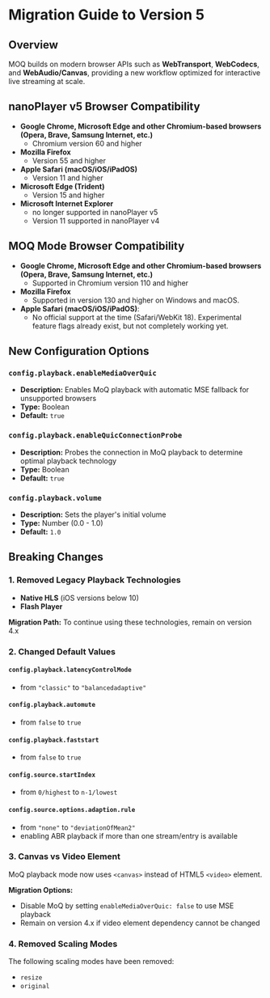 # Migration Guide to Version 5

## Overview
MOQ builds on modern browser APIs such as **WebTransport**, **WebCodecs**, and **WebAudio/Canvas**, providing a new workflow optimized for  interactive live streaming at scale.

## nanoPlayer v5 Browser Compatibility  
- **Google Chrome, Microsoft Edge and other Chromium-based browsers (Opera, Brave, Samsung Internet, etc.)**
  - Chromium version 60 and higher
- **Mozilla Firefox**
  - Version 55 and higher
- **Apple Safari (macOS/iOS/iPadOS)**
  - Version 11 and higher
- **Microsoft Edge (Trident)**
  - Version 15 and higher
- **Microsoft Internet Explorer**
  - no longer supported in nanoPlayer v5
  - Version 11 supported in nanoPlayer v4

## MOQ Mode Browser Compatibility
- **Google Chrome, Microsoft Edge and other Chromium-based browsers (Opera, Brave, Samsung Internet, etc.)**
  - Supported in Chromium version 110 and higher
- **Mozilla Firefox**
  - Supported in version 130 and higher on Windows and macOS.
- **Apple Safari (macOS/iOS/iPadOS)**:
  - No official support at the time (Safari/WebKit 18). Experimental feature flags already exist, but not completely working yet.

## New Configuration Options

### `config.playback.enableMediaOverQuic`
- **Description:** Enables MoQ playback with automatic MSE fallback for unsupported browsers
- **Type:** Boolean
- **Default:** `true`

### `config.playback.enableQuicConnectionProbe`
- **Description:** Probes the connection in MoQ playback to determine optimal playback technology
- **Type:** Boolean  
- **Default:** `true`

### `config.playback.volume`
- **Description:** Sets the player's initial volume
- **Type:** Number (0.0 - 1.0)
- **Default:** `1.0`

## Breaking Changes

### 1. Removed Legacy Playback Technologies
- **Native HLS** (iOS versions below 10)
- **Flash Player**

**Migration Path:** To continue using these technologies, remain on version 4.x

### 2. Changed Default Values

#### `config.playback.latencyControlMode`
- from `"classic"` to `"balancedadaptive"`

#### `config.playback.automute`
- from `false` to `true`

#### `config.playback.faststart`
- from `false` to `true`

#### `config.source.startIndex`
- from `0/highest` to `n-1/lowest`

#### `config.source.options.adaption.rule`
- from `"none"` to `"deviationOfMean2"`
- enabling ABR playback if more than one stream/entry is available

### 3. Canvas vs Video Element
MoQ playback mode now uses `<canvas>` instead of HTML5 `<video>` element.

**Migration Options:**
- Disable MoQ by setting `enableMediaOverQuic: false` to use MSE playback
- Remain on version 4.x if video element dependency cannot be changed

### 4. Removed Scaling Modes
The following scaling modes have been removed:
- `resize`
- `original`


